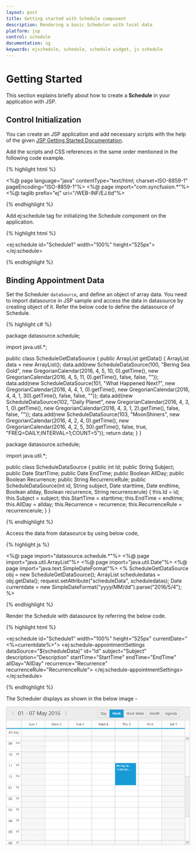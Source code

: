 ```yaml
---
layout: post
title: Getting started with Schedule component	
description: Rendering a basic Scheduler with local data
platform: jsp
control: schedule
documentation: ug
keywords: ejschedule, schedule, schedule widget, js schedule 
---
```


# Getting Started

This section explains briefly about how to create a **Schedule** in your application with JSP.

## Control Initialization

You can create an JSP application and add necessary scripts with the help of the given [JSP Getting Started Documentation](/jsp-docs/jsp/Getting-Started).

Add the scripts and CSS references in the same order mentioned in the following code example.

{% highlight html %}

<%@ page language="java" contentType="text/html; charset=ISO-8859-1" pageEncoding="ISO-8859-1"%>
<%@ page import="com.syncfusion.*"%>
<%@ taglib prefix="ej" uri="/WEB-INF/EJ.tld"%>
<!DOCTYPE html PUBLIC "-//W3C//DTD HTML 4.01 Transitional//EN" "http://www.w3.org/TR/html4/loose.dtd">
<html>
<head>
	<meta http-equiv="Content-Type" content="text/html; charset=ISO-8859-1">
	<title>Essential JSP - Schedule</title>
	<link href="http://cdn.syncfusion.com/{{ site.releaseversion }}/js/web/flat-azure/ej.web.all.min.css" rel="stylesheet" />
	<script src="http://cdn.syncfusion.com/js/assets/external/jquery-3.0.0.min.js"></script>
	<script src="http://cdn.syncfusion.com/js/assets/external/jsrender.min.js"></script>
	<script src="http://cdn.syncfusion.com/{{ site.releaseversion }}/js/web/ej.web.all.min.js"></script>
</head>
<body>

</body>
</html>

{% endhighlight %}

Add ej:schedule tag for initializing the Schedule component on the application.

{% highlight html %}

<ej:schedule id="Schedule1" width="100%" height="525px"></ej:schedule>

{% endhighlight %}

## Binding Appointment Data

Set the Scheduler `dataSource`, and define an object of array data. You need to import datasource in JSP sample and access the data in datasource by creating object of it. Refer the below code to define the datasource of Schedule.

{% highlight c# %}

package datasource.schedule;

import java.util.*;

public class ScheduleGetDataSource {
	public ArrayList<ScheduleDataSource> getData() {
		ArrayList<ScheduleDataSource> data = new ArrayList<ScheduleDataSource>();
		data.add(new ScheduleDataSource(100, "Bering Sea Gold", new GregorianCalendar(2016, 4, 5, 10, 0).getTime(),	new GregorianCalendar(2016, 4, 5, 11, 0).getTime(), false, false, ""));
		data.add(new ScheduleDataSource(101, "What Happened Next?", new GregorianCalendar(2016, 4, 4, 1, 0).getTime(), new GregorianCalendar(2016, 4, 4, 1, 30).getTime(), false, false, ""));
		data.add(new ScheduleDataSource(102, "Daily Planet", new GregorianCalendar(2016, 4, 3, 1, 0).getTime(),	new GregorianCalendar(2016, 4, 3, 1, 2).getTime(), false, false, ""));
		data.add(new ScheduleDataSource(103, "MoonShiners", new GregorianCalendar(2016, 4, 2, 4, 0).getTime(), new GregorianCalendar(2016, 4, 2, 5, 30).getTime(), false, true, "FREQ=DAILY;INTERVAL=1;COUNT=5"));
		return data;
	}
}

package datasource.schedule;

import java.util.*;

public class ScheduleDataSource {
	public int Id;
	public String Subject;
	public Date StartTime;
	public Date EndTime;
	public Boolean AllDay;
	public Boolean Recurrence;
	public String RecurrenceRule;
	public ScheduleDataSource(int id, String subject, Date starttime, Date endtime, Boolean allday, Boolean recurrence, String recurrencerule) {
		this.Id = id;
		this.Subject = subject;
		this.StartTime = starttime;
		this.EndTime = endtime;
		this.AllDay = allday;
		this.Recurrence = recurrence;
		this.RecurrenceRule = recurrencerule;
	}
}

{% endhighlight %}

Access the data from datasource by using below code,

{% highlight js %}

<%@ page import="datasource.schedule.*"%>
<%@ page import="java.util.ArrayList"%>
<%@ page import="java.util.Date"%>
<%@ page import="java.text.SimpleDateFormat"%>
<%
	ScheduleGetDataSource obj = new ScheduleGetDataSource();
	ArrayList<ScheduleDataSource> scheduledatas = obj.getData();
	request.setAttribute("scheduleData", scheduledatas);
	Date currentdate = new SimpleDateFormat("yyyy/MM/dd").parse("2016/5/4");
%>

{% endhighlight %}

Render the Schedule with datasource by referring the below code.

{% highlight html %}

<ej:schedule id="Schedule1" width="100%" height="525px" currentDate="<%=currentdate%>">
	<ej:schedule-appointmentSettings dataSource="${scheduleData}"
		id="Id"
		subject="Subject"
		description="Description"
		startTime="StartTime"
		endTime="EndTime"
		allDay="AllDay"
		recurrence="Recurrence"
		recurrenceRule="RecurrenceRule">
	</ej:schedule-appointmentSettings>
</ej:schedule>

{% endhighlight %}

The Scheduler displays as shown in the below image -

![](getting-started_images/schedule.png)
